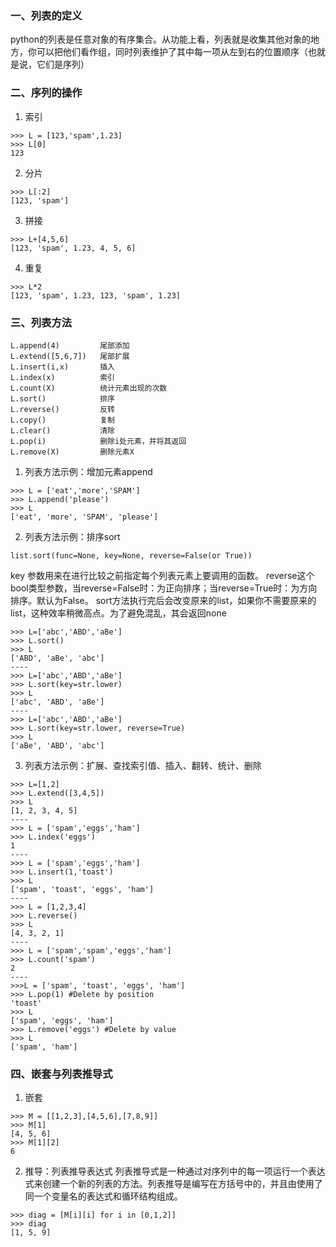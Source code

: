 ### 一、列表的定义
python的列表是任意对象的有序集合。从功能上看，列表就是收集其他对象的地方，你可以把他们看作组，同时列表维护了其中每一项从左到右的位置顺序（也就是说，它们是序列）
### 二、序列的操作
1. 索引
```
>>> L = [123,'spam',1.23]
>>> L[0]
123
```
2. 分片
```
>>> L[:2]
[123, 'spam']
```
3. 拼接
```
>>> L+[4,5,6]
[123, 'spam', 1.23, 4, 5, 6]
```
4. 重复
```
>>> L*2
[123, 'spam', 1.23, 123, 'spam', 1.23]
```
### 三、列表方法
```
L.append(4)         尾部添加
L.extend([5,6,7])   尾部扩展
L.insert(i,x)       插入
L.index(x)          索引
L.count(X)          统计元素出现的次数
L.sort()            排序
L.reverse()         反转
L.copy()            复制
L.clear()           清除
L.pop(i)            删除i处元素，并将其返回
L.remove(X)         删除元素X
```
1. 列表方法示例：增加元素append
```
>>> L = ['eat','more','SPAM']
>>> L.append('please')
>>> L
['eat', 'more', 'SPAM', 'please']
```
2. 列表方法示例：排序sort
```
list.sort(func=None, key=None, reverse=False(or True))
```
key 参数用来在进行比较之前指定每个列表元素上要调用的函数。
reverse这个bool类型参数，当reverse=False时：为正向排序；当reverse=True时：为方向排序。默认为False。
sort方法执行完后会改变原来的list，如果你不需要原来的list，这种效率稍微高点。为了避免混乱，其会返回none
```
>>> L=['abc','ABD','aBe']
>>> L.sort()
>>> L
['ABD', 'aBe', 'abc']
----
>>> L=['abc','ABD','aBe']
>>> L.sort(key=str.lower)
>>> L
['abc', 'ABD', 'aBe']
----
>>> L=['abc','ABD','aBe']
>>> L.sort(key=str.lower, reverse=True)
>>> L
['aBe', 'ABD', 'abc']
```
3. 列表方法示例：扩展、查找索引值、插入、翻转、统计、删除
```
>>> L=[1,2]
>>> L.extend([3,4,5])
>>> L
[1, 2, 3, 4, 5]
----
>>> L = ['spam','eggs','ham']
>>> L.index('eggs')
1
----
>>> L = ['spam','eggs','ham']
>>> L.insert(1,'toast')
>>> L
['spam', 'toast', 'eggs', 'ham']
----
>>> L = [1,2,3,4]
>>> L.reverse()
>>> L
[4, 3, 2, 1]
----
>>> L = ['spam','spam','eggs','ham']
>>> L.count('spam')
2
----
>>>L = ['spam', 'toast', 'eggs', 'ham']
>>> L.pop(1) #Delete by position
'toast'
>>> L
['spam', 'eggs', 'ham']
>>> L.remove('eggs') #Delete by value
>>> L
['spam', 'ham']
```
### 四、嵌套与列表推导式
1. 嵌套
```
>>> M = [[1,2,3],[4,5,6],[7,8,9]]
>>> M[1]
[4, 5, 6]
>>> M[1][2]
6
```
2. 推导：列表推导表达式
列表推导式是一种通过对序列中的每一项运行一个表达式来创建一个新的列表的方法。列表推导是编写在方括号中的，并且由使用了同一个变量名的表达式和循环结构组成。
```
>>> diag = [M[i][i] for i in [0,1,2]]
>>> diag
[1, 5, 9]
```
